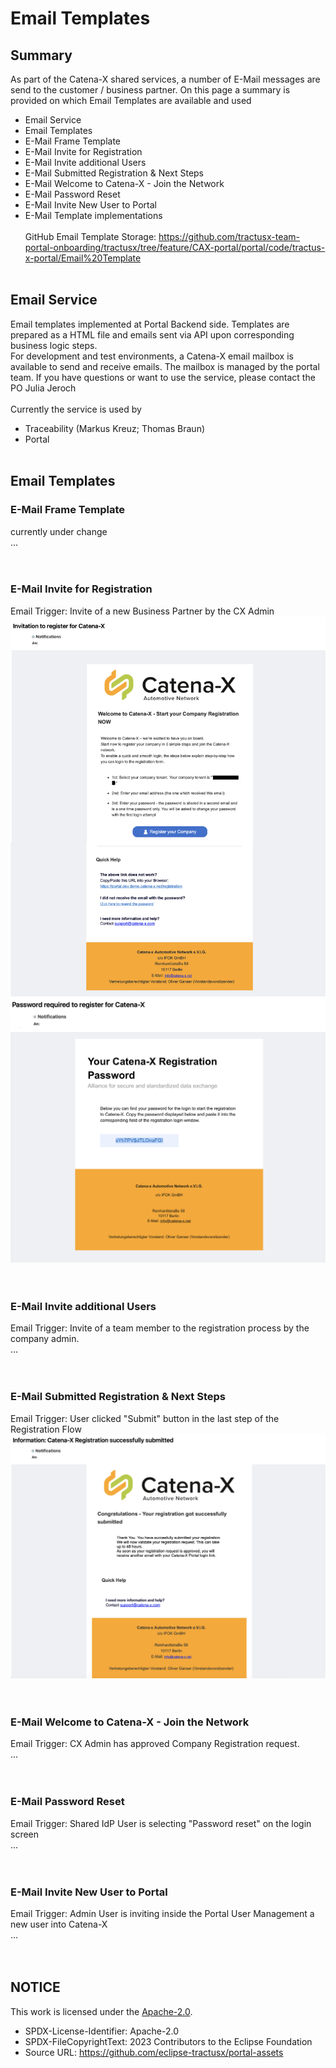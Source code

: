 # Email Templates

## Summary

As part of the Catena-X shared services, a number of E-Mail messages are send to the customer / business partner.
On this page a summary is provided on which Email Templates are available and used

- Email Service
- Email Templates
- E-Mail Frame Template
- E-Mail Invite for Registration
- E-Mail Invite additional Users
- E-Mail Submitted Registration & Next Steps
- E-Mail Welcome to Catena-X - Join the Network
- E-Mail Password Reset
- E-Mail Invite New User to Portal
- E-Mail Template implementations
  <br>
  <br>
  GitHub Email Template Storage: https://github.com/tractusx-team-portal-onboarding/tractusx/tree/feature/CAX-portal/portal/code/tractus-x-portal/Email%20Template
  <br>
  <br>

## Email Service

Email templates implemented at Portal Backend side. Templates are prepared as a HTML file and emails sent via API upon corresponding business logic steps.
<br>
For development and test environments, a Catena-X email mailbox is available to send and receive emails.
The mailbox is managed by the portal team. If you have questions or want to use the service, please contact the PO Julia Jeroch
<br>
<br>
Currently the service is used by

- Traceability (Markus Kreuz; Thomas Braun)
- Portal
  <br>
  <br>

## Email Templates

### E-Mail Frame Template

currently under change
<br>
...
<br>
<br>
<br>

### E-Mail Invite for Registration

Email Trigger: Invite of a new Business Partner by the CX Admin
<br>
<img width="600" alt="image" src="https://raw.githubusercontent.com/eclipse-tractusx/portal-assets/main/docs/static/registration-invite-mail.png">
<img width="600" alt="image" src="https://raw.githubusercontent.com/eclipse-tractusx/portal-assets/main/docs/static/registration-password-mail.png">
<br>
<br>
<br>

### E-Mail Invite additional Users

Email Trigger: Invite of a team member to the registration process by the company admin.
<br>
...
<br>
<br>
<br>

### E-Mail Submitted Registration & Next Steps

Email Trigger: User clicked "Submit" button in the last step of the Registration Flow
<br>
<img width="600" alt="image" src="https://raw.githubusercontent.com/eclipse-tractusx/portal-assets/main/docs/static/successful-registration-mail.png">
<br>
<br>
<br>

### E-Mail Welcome to Catena-X - Join the Network

Email Trigger: CX Admin has approved Company Registration request.
<br>
...
<br>
<br>
<br>

### E-Mail Password Reset

Email Trigger: Shared IdP User is selecting "Password reset" on the login screen
<br>
...
<br>
<br>
<br>

### E-Mail Invite New User to Portal

Email Trigger: Admin User is inviting inside the Portal User Management a new user into Catena-X
<br>
...
<br>
<br>
<br>

## NOTICE

This work is licensed under the [Apache-2.0](https://www.apache.org/licenses/LICENSE-2.0).

- SPDX-License-Identifier: Apache-2.0
- SPDX-FileCopyrightText: 2023 Contributors to the Eclipse Foundation
- Source URL: https://github.com/eclipse-tractusx/portal-assets
